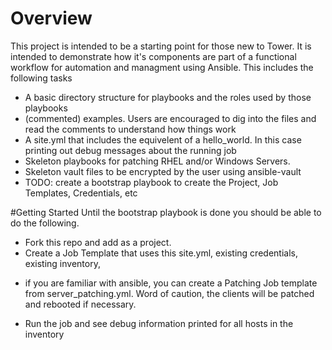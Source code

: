 # Overview
This project is intended to be a starting point for those new to Tower. It is intended to demonstrate how it's components are part of a functional workflow for automation and managment using Ansible. This includes the following tasks
* A basic directory structure for playbooks and the roles used by those playbooks
* (commented) examples. Users are encouraged to dig into the files and read the comments to understand how things work
* A site.yml that includes the equivelent of a hello_world. In this case printing out debug messages about the running job
* Skeleton playbooks for patching RHEL and/or Windows Servers. 
* Skeleton vault files to be encrypted by the user using ansible-vault
* TODO: create a bootstrap playbook to create the Project, Job Templates, Credentials, etc

#Getting Started
Until the bootstrap playbook is done you should be able to do the following. 
* Fork this repo and add as a project. 
* Create a Job Template that uses this site.yml, existing credentials, existing inventory,
- if you are familiar with ansible, you can create a Patching Job template from server_patching.yml. Word of caution, the clients will be patched and rebooted if necessary.
* Run the job and see debug information printed for all hosts in the inventory


